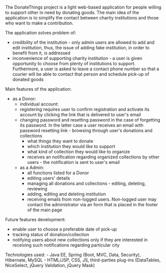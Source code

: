 The DonateThings project is a light web-based application for people willing to support other in need by donating goods. The main idea of the application is to simplify the contact between charity institutions and those who want to make a contribution.

The application solves problem of:

 - credibility of the institution - only admin users are allowed to add and edit institution, thus, the issue of adding fake institution, in order to benefit from it, is addressed
 - inconvenience of supporting charity institution - a user is given opportunity to choose from plenty of institutions to support. Furthermore, a user is asked to leave a contact phone number so that a courier will be able to contact that person and schedule pick-up of donated goods
 
 Main features of the application:
 - as a Donor:
   - individual account:
    - registering requires user to confirm registration and activate its account by clicking the link that is delivered to user's email
    - changing password and resetting password in the case of forgetting its password. In the latter case a user receives an email with password resetting link
            - browsing through user's donations and collections 
        - what things they want to donate
        - which institution they would like to support
        - what kind of collection they would like to organize
        - receives an notification regarding organized collections by other users - the notification is sent to user's email
    - as a Admin:
        - all functions listed for a Donor
        - editing users' details
        - managing all donations and collections - editing, deleting, reviewing
        - adding, editing and deleting institution
        - receiving emails from non-logged users. Non-logged user may contact the administrator via an form that is placed in the footer of the main page
       
Future features development:
- enable user to choose a preferable date of pick-up
- tracking status of donation/collection
- notifying users about new collections only if they are interested in receiving such notifications regarding particular city

Technologies used:
    - Java EE, Spring (Boot, MVC, Data, Security), Hibernate, MySQL
    - HTML/JSP, CSS, JS, third-parties plug-ins (DataTables, NiceSelect, jQuery Validation, jQuery Mask)
